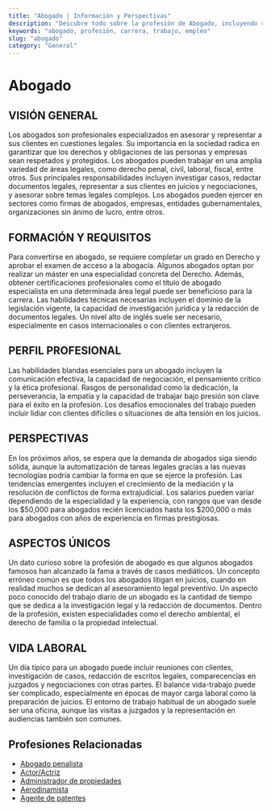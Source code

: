 ```yaml
---
title: "Abogado | Información y Perspectivas"
description: "Descubre todo sobre la profesión de Abogado, incluyendo responsabilidades, requisitos y oportunidades."
keywords: "abogado, profesión, carrera, trabajo, empleo"
slug: "abogado"
category: "General"
---
```


# Abogado

## VISIÓN GENERAL

Los abogados son profesionales especializados en asesorar y representar a sus clientes en cuestiones legales. Su importancia en la sociedad radica en garantizar que los derechos y obligaciones de las personas y empresas sean respetados y protegidos. Los abogados pueden trabajar en una amplia variedad de áreas legales, como derecho penal, civil, laboral, fiscal, entre otros. Sus principales responsabilidades incluyen investigar casos, redactar documentos legales, representar a sus clientes en juicios y negociaciones, y asesorar sobre temas legales complejos. Los abogados pueden ejercer en sectores como firmas de abogados, empresas, entidades gubernamentales, organizaciones sin ánimo de lucro, entre otros.

## FORMACIÓN Y REQUISITOS

Para convertirse en abogado, se requiere completar un grado en Derecho y aprobar el examen de acceso a la abogacía. Algunos abogados optan por realizar un máster en una especialidad concreta del Derecho. Además, obtener certificaciones profesionales como el título de abogado especialista en una determinada área legal puede ser beneficioso para la carrera. Las habilidades técnicas necesarias incluyen el dominio de la legislación vigente, la capacidad de investigación jurídica y la redacción de documentos legales. Un nivel alto de inglés suele ser necesario, especialmente en casos internacionales o con clientes extranjeros.

## PERFIL PROFESIONAL

Las habilidades blandas esenciales para un abogado incluyen la comunicación efectiva, la capacidad de negociación, el pensamiento crítico y la ética profesional. Rasgos de personalidad como la dedicación, la perseverancia, la empatía y la capacidad de trabajar bajo presión son clave para el éxito en la profesión. Los desafíos emocionales del trabajo pueden incluir lidiar con clientes difíciles o situaciones de alta tensión en los juicios.

## PERSPECTIVAS

En los próximos años, se espera que la demanda de abogados siga siendo sólida, aunque la automatización de tareas legales gracias a las nuevas tecnologías podría cambiar la forma en que se ejerce la profesión. Las tendencias emergentes incluyen el crecimiento de la mediación y la resolución de conflictos de forma extrajudicial. Los salarios pueden variar dependiendo de la especialidad y la experiencia, con rangos que van desde los $50,000 para abogados recién licenciados hasta los $200,000 o más para abogados con años de experiencia en firmas prestigiosas.

## ASPECTOS ÚNICOS

Un dato curioso sobre la profesión de abogado es que algunos abogados famosos han alcanzado la fama a través de casos mediáticos. Un concepto erróneo común es que todos los abogados litigan en juicios, cuando en realidad muchos se dedican al asesoramiento legal preventivo. Un aspecto poco conocido del trabajo diario de un abogado es la cantidad de tiempo que se dedica a la investigación legal y la redacción de documentos. Dentro de la profesión, existen especialidades como el derecho ambiental, el derecho de familia o la propiedad intelectual.

## VIDA LABORAL

Un día típico para un abogado puede incluir reuniones con clientes, investigación de casos, redacción de escritos legales, comparecencias en juzgados y negociaciones con otras partes. El balance vida-trabajo puede ser complicado, especialmente en épocas de mayor carga laboral como la preparación de juicios. El entorno de trabajo habitual de un abogado suele ser una oficina, aunque las visitas a juzgados y la representación en audiencias también son comunes.
## Profesiones Relacionadas

- [Abogado penalista](/profesiones/abogado-penalista/)
- [Actor/Actriz](/profesiones/actor-actriz/)
- [Administrador de propiedades](/profesiones/administrador-de-propiedades/)
- [Aerodinamista](/profesiones/aerodinamista/)
- [Agente de patentes](/profesiones/agente-de-patentes/)

